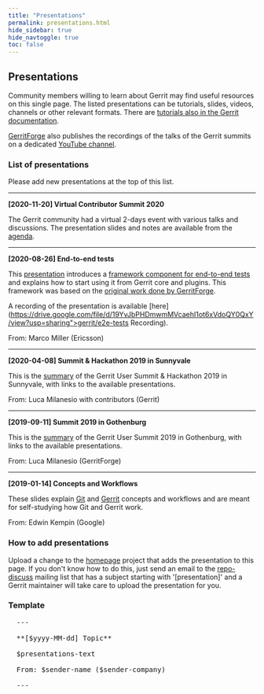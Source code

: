 ```yaml
---
title: "Presentations"
permalink: presentations.html
hide_sidebar: true
hide_navtoggle: true
toc: false
---
```


## Presentations

Community members willing to learn about Gerrit may find useful resources on this single page.
The listed presentations can be tutorials, slides, videos, channels or other relevant formats.
There are [tutorials also in the Gerrit documentation](https://gerrit-review.googlesource.com/Documentation/index.html#_tutorials).

[GerritForge](https://www.gerritforge.com) also publishes the recordings of the talks of the
Gerrit summits on a dedicated [YouTube channel](https://www.youtube.com/gerritforgetv).

### List of presentations

Please add new presentations at the top of this list.

---

**[2020-11-20] Virtual Contributor Summit 2020**

The Gerrit community had a virtual 2-days event with various talks and
discussions. The presentation slides and notes are available from the
[agenda](https://docs.google.com/document/d/1WauJfNxracjBK3PxuVnwNIppESGMBtZwxMYjxxeDN6M).

---

**[2020-08-26] End-to-end tests**

This [presentation](https://docs.google.com/presentation/d/1xZShuNKHmqeKAtfLzxwllQWze9P18i2nHbTzX_lQ9r4/edit?usp=sharing")
introduces a [framework component for end-to-end
tests](https://gerrit-review.googlesource.com/Documentation/dev-e2e-tests.html)
and explains how to start using it from Gerrit core and plugins. This framework
was based on the [original work done by
GerritForge](https://gitenterprise.me/2019/12/20/stress-your-gerrit-with-gatling/).

A recording of the presentation is available
[here](https://drive.google.com/file/d/19YvJbPHDmwmMVcaehI1ot6xVdoQY0QxY/view?usp=sharing">gerrit/e2e-tests Recording).

From: Marco Miller (Ericsson)

---

**[2020-04-08] Summit & Hackathon 2019 in Sunnyvale**

This is the
[summary](https://www.gerritcodereview.com/2020-04-08-user-summit-sunnyvale-summary.html)
of the Gerrit User Summit & Hackathon 2019 in Sunnyvale, with links to the
available presentations.

From: Luca Milanesio with contributors (Gerrit)

---

**[2019-09-11] Summit 2019 in Gothenburg**

This is the
[summary](https://www.gerritcodereview.com/2019-09-11-user-summit-gothenburg-summary.html)
of the Gerrit User Summit 2019 in Gothenburg, with links to the available
presentations.

From: Luca Milanesio (GerritForge)

---

**[2019-01-14] Concepts and Workflows**

These slides explain
[Git](https://docs.google.com/presentation/d/1IQCRPHEIX-qKo7QFxsD3V62yhyGA9_5YsYXFOiBpgkk/edit?usp=sharing)
and [Gerrit](https://docs.google.com/presentation/d/1C73UgQdzZDw0gzpaEqIC6SPujZJhqamyqO1XOHjH-uk/edit?usp=sharing)
concepts and workflows and are meant for self-studying how Git and Gerrit work.

From: Edwin Kempin (Google)

### <a id="howToAddPresentations">How to add presentations

Upload a change to the [homepage](https://gerrit-review.googlesource.com/admin/repos/homepage)
project that adds the presentation to this page. If you don't know how to do this, just
send an email to the [repo-discuss](https://groups.google.com/forum/#!forum/repo-discuss)
mailing list that has a subject starting with '[presentation]' and a Gerrit maintainer
will take care to upload the presentation for you.

### Template

<pre>
  ---

  **[$yyyy-MM-dd] Topic**

  $presentations-text

  From: $sender-name ($sender-company)

  ---
</pre>
